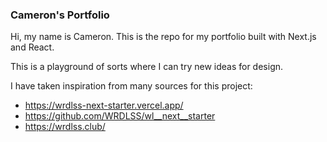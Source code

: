 ### Cameron's Portfolio

Hi, my name is Cameron. This is the repo for my portfolio built with Next.js and React.

This is a playground of sorts where I can try new ideas for design. 

I have taken inspiration from many sources for this project:

- https://wrdlss-next-starter.vercel.app/
- https://github.com/WRDLSS/wl__next__starter
- https://wrdlss.club/
